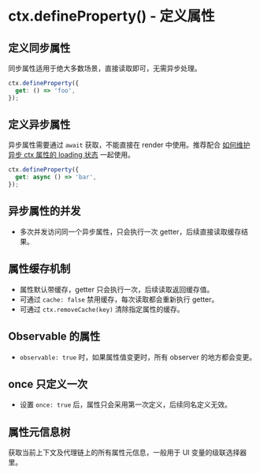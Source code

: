 # ctx.defineProperty() - 定义属性

## 定义同步属性

同步属性适用于绝大多数场景，直接读取即可，无需异步处理。

```ts
ctx.defineProperty({
  get: () => 'foo',
});
```

<code src="./sync-value.tsx"></code>

## 定义异步属性

异步属性需要通过 `await` 获取，不能直接在 render 中使用。推荐配合 [如何维护异步 ctx 属性的 loading 状态](/examples/flow-context/loading) 一起使用。

```ts
ctx.defineProperty({
  get: async () => 'bar',
});
```

<code src="./async-value.tsx"></code>

## 异步属性的并发

- 多次并发访问同一个异步属性，只会执行一次 getter，后续直接读取缓存结果。

<code src="./concurrent-async.tsx"></code>

## 属性缓存机制

- 属性默认带缓存，getter 只会执行一次，后续读取返回缓存值。
- 可通过 `cache: false` 禁用缓存，每次读取都会重新执行 getter。
- 可通过 `ctx.removeCache(key)` 清除指定属性的缓存。

<code src="./cache.tsx"></code>

## Observable 的属性

- `observable: true` 时，如果属性值变更时，所有 observer 的地方都会变更。

<code src="./observable.tsx"></code>

## once 只定义一次

- 设置 `once: true` 后，属性只会采用第一次定义，后续同名定义无效。

<code src="./once.tsx"></code>

## 属性元信息树

获取当前上下文及代理链上的所有属性元信息，一般用于 UI 变量的级联选择器里。

<code src="./meta.tsx"></code>
